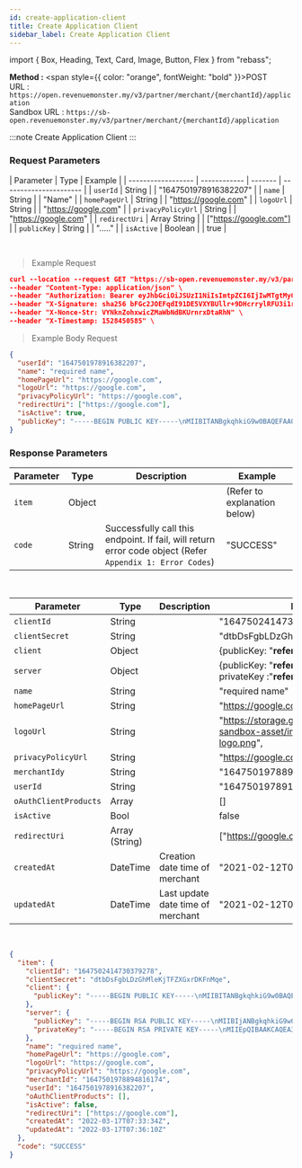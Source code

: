 ```yaml
---
id: create-application-client
title: Create Application Client
sidebar_label: Create Application Client
---
```


import { Box, Heading, Text, Card, Image, Button, Flex } from "rebass";

**Method :** <span style={{ color: "orange", fontWeight: "bold" }}>POST</span><br/>
URL : `https://open.revenuemonster.my/v3/partner/merchant/{merchantId}/application`<br/>
Sandbox URL : `https://sb-open.revenuemonster.my/v3/partner/merchant/{merchantId}/application`

:::note
Create Application Client
:::

### Request Parameters

| Parameter          | Type         | Example |
| ------------------ | ------------ | ------- | ---------------------- |
| `userId`           | String       |         | "1647501978916382207"  |
| `name`             | String       |         | "Name"                 |
| `homePageUrl`      | String       |         | "https://google.com"   |
| `logoUrl`          | String       |         | "https://google.com"   |
| `privacyPolicyUrl` | String       |         | "https://google.com"   |
| `redirectUri`      | Array String |         | ["https://google.com"] |
| `publicKey`        | String       |         | "....."                |
| `isActive`         | Boolean      |         | true                   |

<br />

> Example Request

```json
curl --location --request GET "https://sb-open.revenuemonster.my/v3/partner/merchant/{merchantId}/application" \
--header "Content-Type: application/json" \
--header "Authorization: Bearer eyJhbGciOiJSUzI1NiIsImtpZCI6IjIwMTgtMy0xOCIsInR5cCI6IkpXVCJ9.eyJhdWQiOlsiYXBpX2NsaWVudEBFaGNLQzA5QmRYUm9RMnhwWlc1MEVQZUEyYXJ4dk1PSUZnIl0sImV4cCI6MTU5MzU4MDY0NSwiaWF0IjoxNTkwOTg4NjQ1LCJpc3MiOiJodHRwczovL29hdXRoLnJldmVudWVtb25zdGVyLm15IiwianRpIjoiRWh3S0VFOUJkWFJvUVdOalpYTnpWRzlyWlc0UXMtNnI5LVgzbElvVyIsIm5iZiI6MTU5MDk4ODY0NSwic3ViIjoiRWhRS0NFMWxjbU5vWVc1MEVMUF9wNlNKNnFQN0ZSSVFDZ1JWYzJWeUVPaXZfb1dKNnFQN0ZRIn0.RKtXykw3y0ov3mKKa_K2h5FZB2jXtqf3gNRwwnzzA4xTMdY09mEHlFupMeUmchFW2XHYK254LdMYbF4ZhjxK9K51UUdQBYH-zZpo0WWtPSZqrPGtT-c4z_sEO73EDVcek3rDwyWiXvjSKDpsZM7NOdKRm5tvT3qNK-7C7WMUjSXDcBzbTFhwfOAOO1n-wMR9H_w0DuIE-yMjEZkOdt7GUIBC8F5izATlZH0FRTx4VAwQWY4gjjQ9-3PbUbHx-NKiFXwCOAsxu-79PiF0HDEHb6ZOCGywNmKuanEXqLonli0caZiUZfrdT53y3Xnd3W2SEr6s7ZQxWnQO5PeOU7BQYA" \
--header "X-Signature: sha256 bFGc2JOEFqdI91DE5VXYBUllr+9DHcrrylRFU3i1r72aPmJreljn0dU+nwPSwTH/dTQUiZ9C2aQSF8AuT959EW4WEyEZ6VWgt9gCyZaU/bcOQ/ZIhKc06+uwzivVhAzpbUtG5tm5/sBp4ig6Sk7L6SE0Ecu6Tm0FhYl0qdgZvrTh4EEpLs3kHIuYL9QXKJILfKlu4gTX1Exrt7nNyEr8ndeUMaKYrj3FckMbRtmCwc829SsVp6FAgvoDPnguUJ+VjLF1e9NXhar2JwYjuqMkwsmUWRDbittqCgCCfaPF8anarlLsoXbdYEa7bp9BYp2U/Dw3Xd2MlamEZSR8H+Dosw==" \
--header "X-Nonce-Str: VYNknZohxwicZMaWbNdBKUrnrxDtaRhN" \
--header "X-Timestamp: 1528450585" \

```

> Example Body Request

```json
{
  "userId": "1647501978916382207",
  "name": "required name",
  "homePageUrl": "https://google.com",
  "logoUrl": "https://google.com",
  "privacyPolicyUrl": "https://google.com",
  "redirectUri": ["https://google.com"],
  "isActive": true,
  "publicKey": "-----BEGIN PUBLIC KEY-----\nMIIBITANBgkqhkiG9w0BAQEFAAOCAQ4AMIIBCQKCAQBsJf/68nKn3WFcmbA4uK45\nYTQJ2M9XRf82COhN6OQpTLs4PEQSFCix9/05DdOfqe4PR64JS+nlA3q54YXLq++b\nuG8aerNM39Ie0VssTq+Wu3antoq9qvSQL0ADSfLPtWxRKirY8ysrFWN8yU2p7ofp\n/byYvo5DZ9i6aclctottecc/1NWaXWFSLzbsceSGjP3O+17+gMXCnwroT87XdGXJ\nY/D11Cly8sD3Ll9OKIT1aDlKkkR9FWcFct0wDYEedutBAMOFjYAW3jvcUbdi7CKy\neX42N7t7dIb1tw+WTFSpx5+tHKqRwLUq5S9eTx4e8+UxJ9LUTyr14O+TkTSL8Fpx\nAgMBAAE=\n-----END PUBLIC KEY-----"
}
```

### Response Parameters

| Parameter | Type   | Description                                                                                               | Example                      |
| --------- | ------ | --------------------------------------------------------------------------------------------------------- | ---------------------------- |
| `item`    | Object |                                                                                                           | (Refer to explanation below) |
| `code`    | String | Successfully call this endpoint. If fail, will return error code object (Refer `Appendix 1: Error Codes`) | "SUCCESS"                    |

<br />

| Parameter             | Type           | Description                       | Example                                                                             |
| --------------------- | -------------- | --------------------------------- | ----------------------------------------------------------------------------------- |
| `clientId`            | String         |                                   | "1647502414730379278"                                                               |
| `clientSecret`        | String         |                                   | "dtbDsFgbLDzGhMleKjTFZXGxrDKFnMqe"                                                  |
| `client`              | Object         |                                   | {publicKey: "**refer below example**"}                                              |
| `server`              | Object         |                                   | {publicKey: "**refer below example**" , privateKey :"**refer below example**"}      |
| `name`                | String         |                                   | "required name"                                                                     |
| `homePageUrl`         | String         |                                   | "https://google.com"                                                                |
| `logoUrl`             | String         |                                   | "https://storage.googleapis.com/rm-sandbox-asset/img/default-application-logo.png", |
| `privacyPolicyUrl`    | String         |                                   | "https://google.com"                                                                |
| `merchantIdy`         | String         |                                   | "1647501978894816174"                                                               |
| `userId`              | String         |                                   | "1647501978916382207"                                                               |
| `oAuthClientProducts` | Array          |                                   | []                                                                                  |
| `isActive`            | Bool           |                                   | false                                                                               |
| `redirectUri`         | Array (String) |                                   | ["https://google.com"],                                                             |
| `createdAt`           | DateTime       | Creation date time of merchant    | "2021-02-12T08:53:13Z"                                                              |
| `updatedAt`           | DateTime       | Last update date time of merchant | "2021-02-12T08:53:13Z"                                                              |

<br />

```json
{
  "item": {
    "clientId": "1647502414730379278",
    "clientSecret": "dtbDsFgbLDzGhMleKjTFZXGxrDKFnMqe",
    "client": {
      "publicKey": "-----BEGIN PUBLIC KEY-----\nMIIBITANBgkqhkiG9w0BAQEFAAOCAQ4AMIIBCQKCAQBsJf/68nKn3WFcmbA4uK45\nYTQJ2M9XRf82COhN6OQpTLs4PEQSFCix9/05DdOfqe4PR64JS+nlA3q54YXLq++b\nuG8aerNM39Ie0VssTq+Wu3antoq9qvSQL0ADSfLPtWxRKirY8ysrFWN8yU2p7ofp\n/byYvo5DZ9i6aclctottecc/1NWaXWFSLzbsceSGjP3O+17+gMXCnwroT87XdGXJ\nY/D11Cly8sD3Ll9OKIT1aDlKkkR9FWcFct0wDYEedutBAMOFjYAW3jvcUbdi7CKy\neX42N7t7dIb1tw+WTFSpx5+tHKqRwLUq5S9eTx4e8+UxJ9LUTyr14O+TkTSL8Fpx\nAgMBAAE=\n-----END PUBLIC KEY-----"
    },
    "server": {
      "publicKey": "-----BEGIN RSA PUBLIC KEY-----\nMIIBIjANBgkqhkiG9w0BAQEFAAOCAQ8AMIIBCgKCAQEA3PfCJJSxGIvXNI//SROs\n3RK183bs25NjzJH6iXB3Y3hPmHWzGRckU0IAmCMIpu37p76DgzMJF8jfyZmvVNBv\nftQaQUGsCyUlGb+zkBGhdYC7uNmOfCpx49+ic3GrOnXrX/2x32qSRoLq3Ux1iZWf\nTA03Pb1O7v8ikBI1NN8z8+GR2IY6eWlr53+sSw/nFVKFwgnij3AV7rxmjuQOPdnn\n48tQJfm7uOGWy2HSlg8Mu2GJWhZar3GfEGVEfBLXN2AUTLCQGmVX/MqwWCsE+vjz\n985meEuMAXKe8OiFUlRn2Y/8nX0rT/YCqorTRWURNrYKr34f50G287kIm3s7vVmW\nwwIDAQAB\n-----END RSA PUBLIC KEY-----\n",
      "privateKey": "-----BEGIN RSA PRIVATE KEY-----\nMIIEpQIBAAKCAQEA3PfCJJSxGIvXNI//SROs3RK183bs25NjzJH6iXB3Y3hPmHWz\nGRckU0IAmCMIpu37p76DgzMJF8jfyZmvVNBvftQaQUGsCyUlGb+zkBGhdYC7uNmO\nfCpx49+ic3GrOnXrX/2x32qSRoLq3Ux1iZWfTA03Pb1O7v8ikBI1NN8z8+GR2IY6\neWlr53+sSw/nFVKFwgnij3AV7rxmjuQOPdnn48tQJfm7uOGWy2HSlg8Mu2GJWhZa\nr3GfEGVEfBLXN2AUTLCQGmVX/MqwWCsE+vjz985meEuMAXKe8OiFUlRn2Y/8nX0r\nT/YCqorTRWURNrYKr34f50G287kIm3s7vVmWwwIDAQABAoIBAQC3C/8l8o8qOF3U\nSx09WjEvCdr0jqXz14sq4hrbU/Fy0y2MrKPquwL6fYikfxEhx69a7DVhsBtuOpc4\nGDnoVqqmM+pz+IUezmyHggir5g8MmdHodUDVlwu1q4KVg6pGyXxsjmqVG2GFS9pn\n7HjJusq1Y5VJbdM/pNbq5kpxPB17fuznDBXXE7pPQ5V1MbmarNO7EyU5yrhqDqhB\nrTHoZSb9qQ1d7oQSl7JCrolAvmdjgVoHedYECT4vDVYi7yVgsQtKVxt29TDTi1jA\nmDXXC+pBtVxgtuRJzkFp6NHTc9CfcJ+mg98bPKag/VQDvAnS+8Lai/NpIMp1NXFp\nuARJ6c+hAoGBAPVMGMSduFzXcSC2TpmGfnE36svYKg6SPEa80yQsDPWCcKG09r26\n+QkrgOJkIcjFjMsg6y7OvxVQ7NXqYOBv9LqOqhmp4RBAMryxQeh4sWi69EBEEmIL\nDWXvrxu0u18910vdizGvru+Mq2jD1qEFUem1m2acOig/EK+1Ho1M9hkJAoGBAOab\n6Im7npFfkZVRx/np+bUUwo+38YI2kIq6GHEtdzRdL4L6wk5YxCMB1T6Mv1PGtgnY\nY9plWuMJpW4kuarhYWRFHr0RFUCExYn9PGScc4EZ8OVgRzYMrYrAH0MZS1eRFkbi\nH/PDqcwarQW5Ic56Q+BJ38p/0B2Syr0UACL3fCBrAoGBAKbOJpGdhz9rKfzKvExe\nTyGCmuIfjwn1m5Om2BXi9rUFDL6KJrgCq1L3CF/rI6Y54HJJYmSkJwDB1SvqhBJb\nT5qFZVqqUOgSH+58w4roeAv2Bh6lq7KMPYIyKWu3zSsJDJ0EfKE/DMDNccp+UjeR\nPJCm9JQkbM/tgtVZXvtLeJaxAoGBALLj6OzHbYeKIm455a5ZscqmExPX9nIzj8b9\n+634PguR6iRqD8clFumtJ1YBav47HMXgZf1qOKn8tqcNuDX15k4ZTHIQSXMmS/Ly\nTiIiN3vDutrE6Bjmls0Wommzun1wYF6WVYEMnLBnVScmaTI6KGNaC0+T/MakM7+f\nP0fgwhqHAoGAC9g5GYadr7C4CFPku4yOxpnOae5wR8FcxjNkfIJxV9DULjaTzISs\nzAKio5XbYR/Q4HnIYKS9vjIF7IOJGawt4MQGxAJBIdeye0w9DGyTU5In0ZlCGa6n\ngmxGBxjCTaGGSuUnA9VcCV6g4xpW1JIXCoJUl0EY/a+Re8hENR/HmH0=\n-----END RSA PRIVATE KEY-----\n"
    },
    "name": "required name",
    "homePageUrl": "https://google.com",
    "logoUrl": "https://google.com",
    "privacyPolicyUrl": "https://google.com",
    "merchantId": "1647501978894816174",
    "userId": "1647501978916382207",
    "oAuthClientProducts": [],
    "isActive": false,
    "redirectUri": ["https://google.com"],
    "createdAt": "2022-03-17T07:33:34Z",
    "updatedAt": "2022-03-17T07:36:10Z"
  },
  "code": "SUCCESS"
}
```
